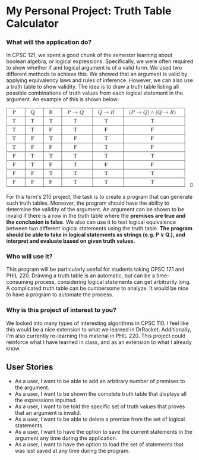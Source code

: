 # My Personal Project: Truth Table Calculator

### What will the application do?
In CPSC 121, we spent a good chunk of the semester learning about boolean algebra, or
logical expressions. Specifically, we were often required to show whether if 
and logical argument is of a valid form. We used two different methods to achieve this. 
We showed that an argument is valid by applying equivalency laws and rules of inference.
However, we can also use a truth table to show validity. The idea is to draw a truth table listing all possible combinations
of truth values from each logical statement in the argument.
An example of this is shown below:

![img.png](img.png)

For this term's 210 project, the task is to create a program that can generate such truth tables.
Moreover, the program should have the ability to determine the validity of the argument.
An argument can be shown to be invalid if there is a row in the truth table 
where the **premises are true and the conclusion is false**.
We also can use it to test logical equivalence between two different logical statements using
the truth table. **The program should be able to take in logical statements as strings (e.g. P ∨ Q.), and interpret
and evaluate based on given truth values.**
### Who will use it?
This program will be particularly useful for students taking CPSC 121 and PHIL 220. Drawing a truth table is an automatic, but
can be a time-consuming process, considering logical statements can get arbitrarily long. A complicated truth table can be cumbersome
to analyze. It would be nice to have a program to automate the process.

### Why is this project of interest to you?
We looked into many types of interesting algorithms in CPSC 110. I feel like this would be a nice extension to what we learned
in DrRacket. Additionally, I'm also currently re-learning this material in PHIL 220. This project could reinforce what I 
have learned in class, and as an extension to what I already know.

## User Stories
  - As a user, I want to be able to add an arbitrary number of premises to the argument.
  - As a user, I want to be shown the complete truth table that displays all the expressions inputted.
  - As a user, I want to be told the specific set of truth values that proves that an argument is invalid.
  - As a user, I want to be able to delete a premise from the set of logical statements.
  - As a user, I want to have the option to save the current statements in the argument any time during the application.
  - As a user, I want to have the option to load the set of statements that was last saved at any time during the program.